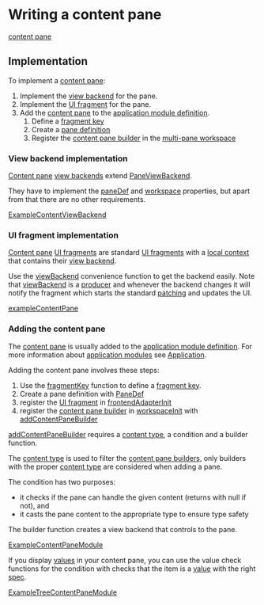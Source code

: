 # Writing a content pane

[content pane](def://?inline)

## Implementation

To implement a [content pane](def://):

1. Implement the [view backend](def://) for the pane.
2. Implement the [UI fragment](def://) for the pane.
3. Add the [content pane](def://) to the [application module definition](def://).
   1. Define a [fragment key](def://) 
   2. Create a [pane definition](def://)
   3. Register the [content pane builder](def://) in the [multi-pane workspace](def://)

### View backend implementation

[Content pane](def://) [view backends](def://) extend [PaneViewBackend](class://). 

They have to implement the [paneDef](property://PaneViewBackend) and [workspace](proprerty://PaneViewBackend)
properties, but apart from that there are no other requirements.

[ExampleContentViewBackend](example://)

### UI fragment implementation

[Content pane](def://) [UI fragments](def://) are standard [UI fragments](def://) with a [local context](def://)
that contains their [view backend](def://).

Use the [viewBackend](function://) convenience function to get the backend easily. Note that
[viewBackend](function://) is a [producer](def://) and whenever the backend changes it will
notify the fragment which starts the standard [patching](def://) and updates the UI.

[exampleContentPane](example://)

### Adding the content pane

The [content pane](def://) is usually added to the [application module definition](def://). For more
information about [application modules](def://) see [Application](guide://).

Adding the content pane involves these steps:

1. Use the [fragmentKey](function://AppModule) function to define a [fragment key](def://).
2. Create a pane definition with [PaneDef](class://)
3. register the [UI fragment](def://) in [frontendAdapterInit](function://AppModule)
4. register the [content pane builder](def://) in [workspaceInit](function://AppModule) with [addContentPaneBuilder](function://AppModule)

[addContentPaneBuilder](function://AppModule) requires a [content type](def://), a condition and a builder function.

The [content type](def://) is used to filter the [content pane builders](def://), only builders with the
proper [content type](def://) are considered when adding a pane.

The condition has two purposes:

- it checks if the pane can handle the given content (returns with null if not), and
- it casts the pane content to the appropriate type to ensure type safety

The builder function creates a view backend that controls to the pane.

[ExampleContentPaneModule](example://)

If you display [values](def://) in your content pane, you can use the value check functions for
the condition with checks that the item is a [value](def://) with the right [spec](def://).

[ExampleTreeContentPaneModule](example://)